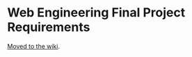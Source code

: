 # Web Engineering Final Project Requirements

[Moved to the wiki](https://github.com/TheEvergreenStateCollege/upper-division-cs/wiki/Web-Engineering-Final-Project).
